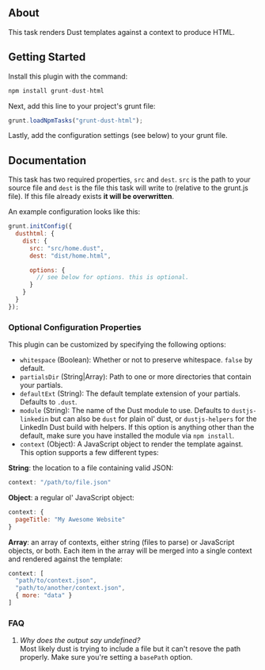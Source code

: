 ## About

This task renders Dust templates against a context to produce HTML.

## Getting Started

Install this plugin with the command:

```js
npm install grunt-dust-html
```

Next, add this line to your project's grunt file:

```js
grunt.loadNpmTasks("grunt-dust-html");
```

Lastly, add the configuration settings (see below) to your grunt file.

## Documentation

This task has two required properties, `src` and `dest`. `src` is the path to your source file and `dest` is the file this task will write to (relative to the grunt.js file). If this file already exists **it will be overwritten**.

An example configuration looks like this:

```js
grunt.initConfig({
  dusthtml: {
    dist: {
      src: "src/home.dust",
      dest: "dist/home.html",

      options: {
        // see below for options. this is optional.
      }
    }
  }
});
```

### Optional Configuration Properties

This plugin can be customized by specifying the following options:

* `whitespace` (Boolean): Whether or not to preserve whitespace. `false` by default.
* `partialsDir` (String|Array): Path to one or more directories that contain your partials.
* `defaultExt` (String): The default template extension of your partials. Defaults to `.dust`.
* `module` (String): The name of the Dust module to use. Defaults to
`dustjs-linkedin` but can also be `dust` for plain ol' dust, or
`dustjs-helpers` for the LinkedIn Dust build with helpers. If this option is
anything other than the default, make sure you have installed the module via
`npm install`.
* `context` (Object): A JavaScript object to render the template against. This option supports a few different types:

**String**: the location to a file containing valid JSON:

```js
context: "/path/to/file.json"
```

**Object**: a regular ol' JavaScript object:

```js
context: {
  pageTitle: "My Awesome Website"
}
```

**Array**: an array of contexts, either string (files to parse) or JavaScript objects, or both. Each item in the array will be merged into a single context and rendered against the template:
    
```js
context: [
  "path/to/context.json",
  "path/to/another/context.json",
  { more: "data" }
]
```

### FAQ

1. *Why does the output say undefined?*  
Most likely dust is trying to include a file but it can't resove the path properly. Make sure you're setting a `basePath` option.
